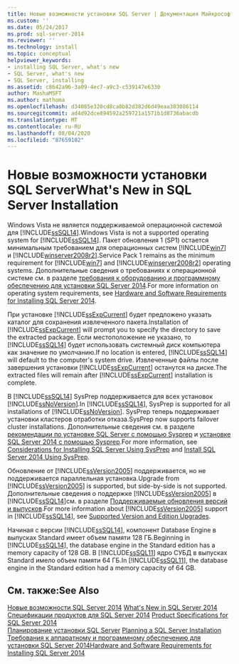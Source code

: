 ```yaml
---
title: Новые возможности установки SQL Server | Документация Майкрософт
ms.custom: ''
ms.date: 05/24/2017
ms.prod: sql-server-2014
ms.reviewer: ''
ms.technology: install
ms.topic: conceptual
helpviewer_keywords:
- installing SQL Server, what's new
- SQL Server, what's new
- SQL Server, installing
ms.assetid: c8642a96-3a09-4ec7-a9c3-c539147e6330
author: MashaMSFT
ms.author: mathoma
ms.openlocfilehash: d34085e320cd8ca0b82d382d6d49eaa303086114
ms.sourcegitcommit: ad4d92dce894592a259721a1571b1d8736abacdb
ms.translationtype: MT
ms.contentlocale: ru-RU
ms.lasthandoff: 08/04/2020
ms.locfileid: "87659102"
---
```

# <a name="what39s-new-in-sql-server-installation"></a><span data-ttu-id="60d0b-102">Новые возможности установки SQL Server</span><span class="sxs-lookup"><span data-stu-id="60d0b-102">What&#39;s New in SQL Server Installation</span></span>
  <span data-ttu-id="60d0b-103">Windows Vista не является поддерживаемой операционной системой для [!INCLUDE[ssSQL14](../../includes/sssql14-md.md)].</span><span class="sxs-lookup"><span data-stu-id="60d0b-103">Windows Vista is not a supported operating system for [!INCLUDE[ssSQL14](../../includes/sssql14-md.md)].</span></span> <span data-ttu-id="60d0b-104">Пакет обновления 1 (SP1) остается минимальным требованием для операционных систем [!INCLUDE[win7](../../includes/win7-md.md)] и [!INCLUDE[winserver2008r2](../../includes/winserver2008r2-md.md)].</span><span class="sxs-lookup"><span data-stu-id="60d0b-104">Service Pack 1 remains as the minimum requirement for [!INCLUDE[win7](../../includes/win7-md.md)] and [!INCLUDE[winserver2008r2](../../includes/winserver2008r2-md.md)] operating systems.</span></span> <span data-ttu-id="60d0b-105">Дополнительные сведения о требованиях к операционной системе см. в разделе [требования к оборудованию и программному обеспечению для установки SQL Server 2014](hardware-and-software-requirements-for-installing-sql-server.md).</span><span class="sxs-lookup"><span data-stu-id="60d0b-105">For more information on operating system requirements, see [Hardware and Software Requirements for Installing SQL Server 2014](hardware-and-software-requirements-for-installing-sql-server.md).</span></span>  
  
 <span data-ttu-id="60d0b-106">При установке [!INCLUDE[ssExpCurrent](../../includes/ssexpcurrent-md.md)] будет предложено указать каталог для сохранения извлеченного пакета.</span><span class="sxs-lookup"><span data-stu-id="60d0b-106">Installation of [!INCLUDE[ssExpCurrent](../../includes/ssexpcurrent-md.md)] will prompt you to specify the directory to save the extracted package.</span></span> <span data-ttu-id="60d0b-107">Если местоположение не указано, то [!INCLUDE[ssSQL14](../../includes/sssql14-md.md)] будет использовать системный диск компьютера как значение по умолчанию.</span><span class="sxs-lookup"><span data-stu-id="60d0b-107">If no location is entered, [!INCLUDE[ssSQL14](../../includes/sssql14-md.md)] will default to the computer's system drive.</span></span> <span data-ttu-id="60d0b-108">Извлеченные файлы после завершения установки [!INCLUDE[ssExpCurrent](../../includes/ssexpcurrent-md.md)] останутся на диске.</span><span class="sxs-lookup"><span data-stu-id="60d0b-108">The extracted files will remain after [!INCLUDE[ssExpCurrent](../../includes/ssexpcurrent-md.md)] installation is complete.</span></span>  
  
 <span data-ttu-id="60d0b-109">В [!INCLUDE[ssSQL14](../../includes/sssql14-md.md)] SysPrep поддерживается для всех установок [!INCLUDE[ssNoVersion](../../includes/ssnoversion-md.md)].</span><span class="sxs-lookup"><span data-stu-id="60d0b-109">In [!INCLUDE[ssSQL14](../../includes/sssql14-md.md)], SysPrep is supported for all installations of [!INCLUDE[ssNoVersion](../../includes/ssnoversion-md.md)].</span></span> <span data-ttu-id="60d0b-110">SysPrep теперь поддерживает установки кластеров отработки отказа.</span><span class="sxs-lookup"><span data-stu-id="60d0b-110">SysPrep now supports failover cluster installations.</span></span> <span data-ttu-id="60d0b-111">Дополнительные сведения см. в разделе [рекомендации по установке SQL Server с помощью Sysprep](../../database-engine/install-windows/considerations-for-installing-sql-server-using-sysprep.md) и [установке SQL Server 2014 с помощью Sysprep](../../database-engine/install-windows/install-sql-server-using-sysprep.md).</span><span class="sxs-lookup"><span data-stu-id="60d0b-111">For more information, see [Considerations for Installing SQL Server Using SysPrep](../../database-engine/install-windows/considerations-for-installing-sql-server-using-sysprep.md) and [Install SQL Server 2014 Using SysPrep](../../database-engine/install-windows/install-sql-server-using-sysprep.md).</span></span>  
  
 <span data-ttu-id="60d0b-112">Обновление от [!INCLUDE[ssVersion2005](../../includes/ssversion2005-md.md)] поддерживается, но не поддерживается параллельная установка.</span><span class="sxs-lookup"><span data-stu-id="60d0b-112">Upgrade from [!INCLUDE[ssVersion2005](../../includes/ssversion2005-md.md)] is supported, but side-by-side is not supported.</span></span> <span data-ttu-id="60d0b-113">Дополнительные сведения о поддержке [!INCLUDE[ssVersion2005](../../includes/ssversion2005-md.md)] в [!INCLUDE[ssSQL14](../../includes/sssql14-md.md)]см. в разделе [Поддерживаемые обновления версий и выпусков](../../database-engine/install-windows/supported-version-and-edition-upgrades.md).</span><span class="sxs-lookup"><span data-stu-id="60d0b-113">For more information about [!INCLUDE[ssVersion2005](../../includes/ssversion2005-md.md)] support in [!INCLUDE[ssSQL14](../../includes/sssql14-md.md)], see [Supported Version and Edition Upgrades](../../database-engine/install-windows/supported-version-and-edition-upgrades.md).</span></span>  
  
 <span data-ttu-id="60d0b-114">Начиная с версии [!INCLUDE[ssSQL14](../../includes/sssql14-md.md)], компонент Database Engine в выпусках Standard имеет объем памяти 128 ГБ.</span><span class="sxs-lookup"><span data-stu-id="60d0b-114">Beginning in [!INCLUDE[ssSQL14](../../includes/sssql14-md.md)], the database engine in the Standard edition has a memory capacity of 128 GB.</span></span> <span data-ttu-id="60d0b-115">В [!INCLUDE[ssSQL11](../../includes/sssql11-md.md)] ядро СУБД в выпусках Standard имело объем памяти 64 ГБ.</span><span class="sxs-lookup"><span data-stu-id="60d0b-115">In [!INCLUDE[ssSQL11](../../includes/sssql11-md.md)], the database engine in the Standard edition had a memory capacity of 64 GB.</span></span>  
  
## <a name="see-also"></a><span data-ttu-id="60d0b-116">См. также:</span><span class="sxs-lookup"><span data-stu-id="60d0b-116">See Also</span></span>  
 <span data-ttu-id="60d0b-117">[Новые возможности SQL Server 2014](../what-s-new-in-sql-server-2016.md) </span><span class="sxs-lookup"><span data-stu-id="60d0b-117">[What's New in SQL Server 2014](../what-s-new-in-sql-server-2016.md) </span></span>  
 <span data-ttu-id="60d0b-118">[Спецификации продуктов для SQL Server 2014](../../../2014/getting-started/sql-server-2014-product-specifications.md) </span><span class="sxs-lookup"><span data-stu-id="60d0b-118">[Product Specifications for SQL Server 2014](../../../2014/getting-started/sql-server-2014-product-specifications.md) </span></span>  
 <span data-ttu-id="60d0b-119">[Планирование установки SQL Server](../../../2014/sql-server/install/planning-a-sql-server-installation.md) </span><span class="sxs-lookup"><span data-stu-id="60d0b-119">[Planning a SQL Server Installation](../../../2014/sql-server/install/planning-a-sql-server-installation.md) </span></span>  
 [<span data-ttu-id="60d0b-120">Требования к аппаратному и программному обеспечению для установки SQL Server 2014</span><span class="sxs-lookup"><span data-stu-id="60d0b-120">Hardware and Software Requirements for Installing SQL Server 2014</span></span>](hardware-and-software-requirements-for-installing-sql-server.md)  
  
  
